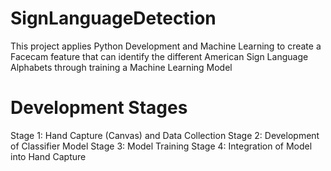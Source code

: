 # SignLanguageDetection
This project applies Python Development and Machine Learning to create a Facecam feature that can identify the different American Sign Language Alphabets through training a Machine Learning Model

# Development Stages
Stage 1: Hand Capture (Canvas) and Data Collection
Stage 2: Development of Classifier Model
Stage 3: Model Training
Stage 4: Integration of Model into Hand Capture


